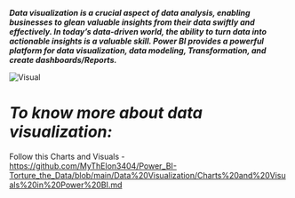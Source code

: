 **_Data visualization is a crucial aspect of data analysis, enabling businesses to glean valuable insights from their data swiftly and effectively. In today’s data-driven world, the ability to turn data into actionable insights is a valuable skill. Power BI provides a powerful platform for data visualization, data modeling, Transformation, and create dashboards/Reports._**

![Visual](https://www.pragmatiq.co.uk/app/uploads/2020/03/power-bi-dashboard.png)

# _To know more about data visualization:_ 
Follow this Charts and Visuals - https://github.com/MyThElon3404/Power_BI-Torture_the_Data/blob/main/Data%20Visualization/Charts%20and%20Visuals%20in%20Power%20BI.md

